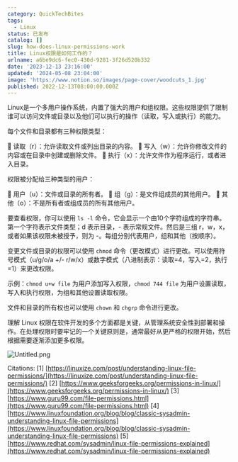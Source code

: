 ```yaml
---
category: QuickTechBites
tags:
  - Linux
status: 已发布
catalog: []
slug: how-does-linux-permissions-work
title: Linux权限是如何工作的？
urlname: a6be9dc6-fec0-430d-9281-3f26d520b332
date: '2023-12-13 23:16:00'
updated: '2024-05-08 23:04:00'
image: 'https://www.notion.so/images/page-cover/woodcuts_1.jpg'
published: 2022-12-13T08:00:00.000Z
---
```


Linux是一个多用户操作系统，内置了强大的用户和组权限。这些权限提供了限制谁可以访问文件或目录以及他们可以执行的操作（读取，写入或执行）的能力。


每个文件和目录都有三种权限类型：


🔸 读取（r）：允许读取文件或列出目录的内容。
🔸 写入（w）：允许你修改文件的内容或在目录中创建或删除文件。
🔸 执行（x）：允许文件作为程序运行，或者进入目录。


权限被分配给三种类型的用户：


🔸 用户（u）：文件或目录的所有者。
🔸 组（g）：是文件组成员的其他用户。
🔸 其他（o）：不是所有者或组成员的所有其他用户。


要查看权限，你可以使用 `ls -l` 命令，它会显示一个由10个字符组成的字符串。第一个字符表示文件类型；d 表示目录，- 表示常规文件。然后是三组 r，w，x，或者如果该权限未被授予，则为 -。每组分别代表用户，组和其他（按顺序）。


变更文件或目录的权限可以使用 `chmod` 命令（更改模式）进行更改。可以使用符号模式（u/g/o/a +/- r/w/x）或数字模式（八进制表示：读取=4，写入=2，执行=1）来更改权限。


示例：`chmod u+w file` 为用户添加写入权限，`chmod 744 file` 为用户设置读取，写入和执行权限，为组和其他设置读取权限。


文件和目录的所有权也可以使用 `chown` 和 `chgrp` 命令进行更改。


理解 Linux 权限在软件开发的多个方面都是关键，从管理系统安全性到部署和操作。在处理权限时要牢记的一个关键原则是，通常最好从更严格的权限开始，然后根据需要逐渐添加更多权限。


![Untitled.png](https://prod-files-secure.s3.us-west-2.amazonaws.com/5d24fe63-e567-4804-86f9-9fdc62e13082/332b89ee-9c33-4950-8a69-32c3d1ff2c69/Untitled.png?X-Amz-Algorithm=AWS4-HMAC-SHA256&X-Amz-Content-Sha256=UNSIGNED-PAYLOAD&X-Amz-Credential=ASIAZI2LB466XAFJFH73%2F20250407%2Fus-west-2%2Fs3%2Faws4_request&X-Amz-Date=20250407T053953Z&X-Amz-Expires=3600&X-Amz-Security-Token=IQoJb3JpZ2luX2VjEN3%2F%2F%2F%2F%2F%2F%2F%2F%2F%2FwEaCXVzLXdlc3QtMiJHMEUCIFlUdqX1hENPQ3WR2hMgvmJ6MliJVFB5uJ%2FGf4Nw0J6QAiEA6OZ%2B6L%2FS1ek6R770AlzOiS7Y8WkpxYJws0tydvBieLsq%2FwMIVhAAGgw2Mzc0MjMxODM4MDUiDKlBQqkWXwMO6WXYlCrcA%2F4V6%2FRdXrHYqDxvBXByUwKlNnkn4TpEVK1jyoep3jiPhUDJCRcPxpk7RlhSi5DfkIuk%2BEypNYodfnKHc0bxbt%2F86W%2F0Z3kHRuH2MXeGZSIVxNlMtNXFz7GH9aC%2Bg8ANCahcDC3r5nusq5yIMQtBaw4zS%2F0igFdGvsh3Bp0z2M6D%2FhKdkVmnOyy6DVJwwPYudqERYTtP34wrMLlK0mnPJf3R66%2F%2FM%2BG8ILjVpJTCReFK%2B2tX1utaQg7x9CXOmqaWDZwSOKcC%2FeuTFVtUxGOHtW1zwA7adRk1tl5znI6TAe2hQOOD%2FxaFQhEA2DwXpS42tK66S4wr0hRZpW2MOMcv%2BCBIG%2FQIrbfzezi5xDyYlj2pbSSMaur3Jlryo75DCxBeGmfvm2RrE464XNis7mD2gtUSXR2%2BsbllbbKfFt2Ni8vk9lXbFfEoartBU9KQDOuzhWFqvgY0bZ3Cn8sjJ6SnkfpvzV1dbAsCapUbGIZZ2SNitbfnGdgD4k4zkk6FRmHPk24EjNQHSYOo7fG874xEcdKmJ8Z6hCXEhJEntrUdVnh06z4%2BfoApArSBUxeaBCLw2AXUoB15gGJJNVEGYhmUPZ7XH8StNNBlSaBnNHe2LZQB7Ok2gk6XjGPhdmWsMJa3zb8GOqUB5rhyUrWQpmIL5pKUsbHyWZaNETKad0FvcdlxpZYKBO%2BBWZwaMQ3YDn8UtFYujnR%2FxYH2OdaxiA%2BRbXJCyhEyUrUdGf5H4SBnMp%2BQV%2FiWSe%2FREVNc2jW0Fk21zPbZgJYZ2ol%2FJfm6XWSt2NZSMOPY8q0kYEMKkKxOkNXlT%2Fhoid0BIVX0i%2BLapgPEajWKM5pqpbL4cVy3lfGd3rsGJnhPzDavPgdP&X-Amz-Signature=fab4acf3bb3b9e08aa97148548ef87000958ad272e8e79474a5e7c4083a435fb&X-Amz-SignedHeaders=host&x-id=GetObject)


Citations:
[1] [https://linuxize.com/post/understanding-linux-file-permissions/](https://linuxize.com/post/understanding-linux-file-permissions/)
[2] [https://www.geeksforgeeks.org/permissions-in-linux/](https://www.geeksforgeeks.org/permissions-in-linux/)
[3] [https://www.guru99.com/file-permissions.html](https://www.guru99.com/file-permissions.html)
[4] [https://www.linuxfoundation.org/blog/blog/classic-sysadmin-understanding-linux-file-permissions](https://www.linuxfoundation.org/blog/blog/classic-sysadmin-understanding-linux-file-permissions)
[5] [https://www.redhat.com/sysadmin/linux-file-permissions-explained](https://www.redhat.com/sysadmin/linux-file-permissions-explained)

